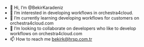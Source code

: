 - 👋 Hi, I’m @BekirKaradeniz
- 👀 I’m interested in developing workflows in orchestra4cloud.
- 🌱 I’m currently learning developing workflows for customers on orchestra4cloud.com
- 💞️ I’m looking to collaborate on developers who like to develop workflows on orchestra4cloud.com
- 📫 How to reach me bekirk@hrsp.com.tr

<!---
BekirKaradeniz/BekirKaradeniz is a ✨ special ✨ repository because its `README.md` (this file) appears on your GitHub profile.
You can click the Preview link to take a look at your changes.
--->
